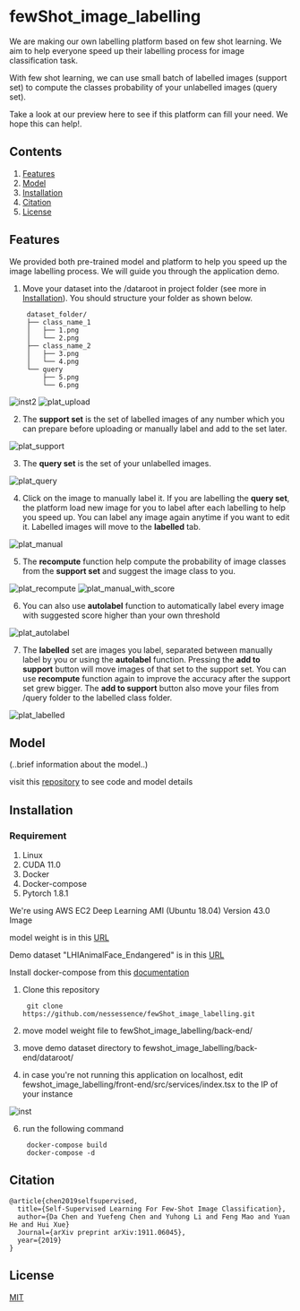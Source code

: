 # fewShot_image_labelling

We are making our own labelling platform based on few shot learning. We aim to help everyone speed up their labelling process for image classification task.

With few shot learning, we can use small batch of labelled images (support set) to compute the classes probability of your unlabelled images (query set).

Take a look at our preview here to see if this platform can fill your need. We hope this can help!.

## Contents
1. [Features](#features)
2. [Model](#model)
3. [Installation](#installation)
4. [Citation](#citation)
5. [License](#license)

## Features

We provided both pre-trained model and platform to help you speed up the image labelling process. We will guide you through the application demo.

1. Move your dataset into the /dataroot in project folder (see more in [Installation](#installation)). You should structure your folder as shown below.

        dataset_folder/
        ├── class_name_1
        │   ├── 1.png
        │   └── 2.png
        ├── class_name_2
        │   ├── 3.png
        │   └── 4.png
        └── query
            ├── 5.png
            └── 6.png

![inst2](https://user-images.githubusercontent.com/42630588/118369697-90133380-b5ce-11eb-91ce-8e5eda7f0256.JPG)
![plat_upload](https://user-images.githubusercontent.com/42630588/118367214-2ba2a500-b5cb-11eb-883c-9919c0711781.JPG)

2. The **support set** is the set of labelled images of any number which you can prepare before uploading or manually label and add to the set later. 

![plat_support](https://user-images.githubusercontent.com/42630588/118365579-876b2f00-b5c7-11eb-9dbe-a0ac670bb725.JPG)

3. The **query set** is the set of your unlabelled images.

![plat_query](https://user-images.githubusercontent.com/42630588/118365576-85a16b80-b5c7-11eb-8ea3-808ea34e61a0.JPG)

4. Click on the image to manually label it. If you are labelling the **query set**, the platform load new image for you to label after each labelling to help you speed up. You can label any image again anytime if you want to edit it. Labelled images will move to the **labelled** tab.

![plat_manual](https://user-images.githubusercontent.com/42630588/118365581-8803c580-b5c7-11eb-95a3-32a9c6d7dfd5.JPG)

5. The **recompute** function help compute the probability of image classes from the **support  set** and suggest the image class to you.

![plat_recompute](https://user-images.githubusercontent.com/42630588/118365580-8803c580-b5c7-11eb-967f-429d6b61852d.JPG)
![plat_manual_with_score](https://user-images.githubusercontent.com/42630588/118365582-889c5c00-b5c7-11eb-9570-b85c8e698001.JPG)

6. You can also use **autolabel** function to automatically label every image with suggested score higher than your own threshold

![plat_autolabel](https://user-images.githubusercontent.com/42630588/118365578-86d29880-b5c7-11eb-9112-684294841af6.JPG)

7. The **labelled** set are images you label, separated between manually label by you or using the **autolabel** function. Pressing the **add to support** button will move images of that set to the support set. You can use **recompute** function again to improve the accuracy after the support set grew bigger. The **add to support** button also move your files from /query folder to the labelled class folder.

![plat_labelled](https://user-images.githubusercontent.com/42630588/118365583-889c5c00-b5c7-11eb-8a91-19fe58b08f02.JPG)

## Model

(..brief information about the model..)

visit this [repository](https://github.com/nessessence/SSL-FEW-SHOT) to see code and model details

## Installation

### Requirement

1. Linux
2. CUDA 11.0
3. Docker
4. Docker-compose
5. Pytorch 1.8.1

We're using AWS EC2 Deep Learning AMI (Ubuntu 18.04) Version 43.0 Image

model weight is in this [URL](https://drive.google.com/file/d/13uXdGpwJCPgu4ECg5cy_MVxRR5tPZIWC/view?usp=sharing)

Demo dataset "LHIAnimalFace_Endangered" is in this [URL](https://drive.google.com/file/d/1puEjfSZrkx3IB3BRIIbCgirnk-4Ba3tA/view?usp=sharing)

Install docker-compose from this [documentation](https://docs.docker.com/compose/install/)

1. Clone this repository

        git clone https://github.com/nessessence/fewShot_image_labelling.git

3. move model weight file to fewShot_image_labelling/back-end/
4. move demo dataset directory to fewshot_image_labelling/back-end/dataroot/
5. in case you're not running this application on localhost, edit fewshot_image_labelling/front-end/src/services/index.tsx to the IP of your instance

![inst](https://user-images.githubusercontent.com/42630588/118369606-2b57d900-b5ce-11eb-9457-b731e3c7e410.JPG)

6. run the following command

        docker-compose build
        docker-compose -d

## Citation

    @article{chen2019selfsupervised,
      title={Self-Supervised Learning For Few-Shot Image Classification},
      author={Da Chen and Yuefeng Chen and Yuhong Li and Feng Mao and Yuan He and Hui Xue}
      Journal={arXiv preprint arXiv:1911.06045},
      year={2019}
    }

## License

[MIT](LICENSE)
